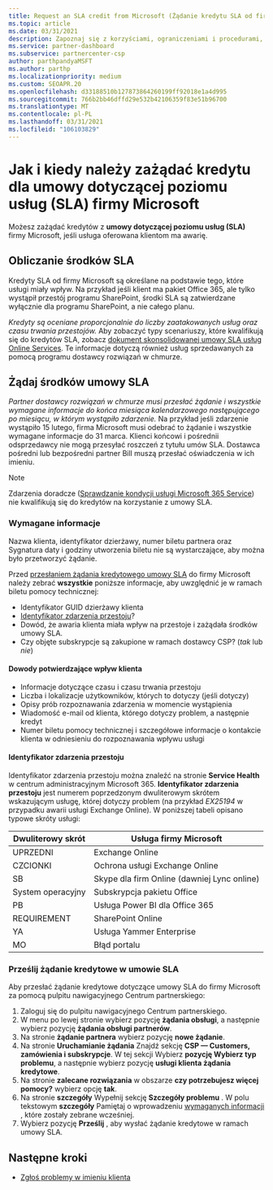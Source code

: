 ```yaml
---
title: Request an SLA credit from Microsoft (Żądanie kredytu SLA od firmy Microsoft)
ms.topic: article
ms.date: 03/31/2021
description: Zapoznaj się z korzyściami, ograniczeniami i procedurami, aby zażądać środków w ramach umowy dotyczącej poziomu usług (SLA) firmy Microsoft, jeśli klienci napotykają awarię usługi.
ms.service: partner-dashboard
ms.subservice: partnercenter-csp
author: parthpandyaMSFT
ms.author: parthp
ms.localizationpriority: medium
ms.custom: SEOAPR.20
ms.openlocfilehash: d33188510b127873864260199ff92018e1a4d995
ms.sourcegitcommit: 766b2bb46dffd29e532b42106359f83e51b96700
ms.translationtype: MT
ms.contentlocale: pl-PL
ms.lasthandoff: 03/31/2021
ms.locfileid: "106103829"
---
```

# <a name="how-and-when-to-request-a-service-level-agreement-sla-credit-from-microsoft"></a>Jak i kiedy należy zażądać kredytu dla umowy dotyczącej poziomu usług (SLA) firmy Microsoft

Możesz zażądać kredytów z **umowy dotyczącej poziomu usług (SLA)** firmy Microsoft, jeśli usługa oferowana klientom ma awarię.

## <a name="sla-credit-calculation"></a>Obliczanie środków SLA

Kredyty SLA od firmy Microsoft są określane na podstawie tego, które usługi miały wpływ. Na przykład jeśli klient ma pakiet Office 365, ale tylko wystąpił przestój programu SharePoint, środki SLA są zatwierdzane wyłącznie dla programu SharePoint, a nie całego planu.

*Kredyty są oceniane proporcjonalnie do liczby zaatakowanych usług oraz czasu trwania przestojów.* Aby zobaczyć typy scenariuszy, które kwalifikują się do kredytów SLA, zobacz [dokument skonsolidowanej umowy SLA usług Online Services](http://www.microsoftvolumelicensing.com/DocumentSearch.aspx?Mode=3&DocumentTypeId=37). Te informacje dotyczą również usług sprzedawanych za pomocą programu dostawcy rozwiązań w chmurze.


## <a name="request-an-sla-credit"></a>Żądaj środków umowy SLA

*Partner dostawcy rozwiązań w chmurze musi przesłać żądanie i wszystkie wymagane informacje do końca miesiąca kalendarzowego następującego po miesiącu, w którym wystąpiło zdarzenie.* Na przykład jeśli zdarzenie wystąpiło 15 lutego, firma Microsoft musi odebrać to żądanie i wszystkie wymagane informacje do 31 marca. Klienci końcowi i pośrednii odsprzedawcy nie mogą przesyłać roszczeń z tytułu umów SLA. Dostawca pośredni lub bezpośredni partner Bill muszą przesłać oświadczenia w ich imieniu.

>[!NOTE]
>Zdarzenia doradcze ([Sprawdzanie kondycji usługi Microsoft 365 Service](https://docs.microsoft.com/microsoft-365/enterprise/view-service-health?&preserve-view=trueo365-worldwide#incidents-and-advisories)) nie kwalifikują się do kredytów na korzystanie z umowy SLA.

### <a name="required-information"></a>Wymagane informacje

Nazwa klienta, identyfikator dzierżawy, numer biletu partnera oraz Sygnatura daty i godziny utworzenia biletu nie są wystarczające, aby można było przetworzyć żądanie.

Przed [przesłaniem żądania kredytowego umowy SLA](#submit-sla-credit-request) do firmy Microsoft należy zebrać **wszystkie** poniższe informacje, aby uwzględnić je w ramach biletu pomocy technicznej:

- Identyfikator GUID dzierżawy klienta
- [Identyfikator zdarzenia przestoju](#outage-incident-identifier)?
- Dowód, że awaria klienta miała wpływ na przestoje i zażądała środków umowy SLA.
- Czy objęte subskrypcje są zakupione w ramach dostawcy CSP? (*tak* lub *nie*)

#### <a name="evidence-that-proves-customer-impact"></a>Dowody potwierdzające wpływ klienta

- Informacje dotyczące czasu i czasu trwania przestoju
- Liczba i lokalizacje użytkowników, których to dotyczy (jeśli dotyczy)
- Opisy prób rozpoznawania zdarzenia w momencie wystąpienia
- Wiadomość e-mail od klienta, którego dotyczy problem, a następnie kredyt
- Numer biletu pomocy technicznej i szczegółowe informacje o kontakcie klienta w odniesieniu do rozpoznawania wpływu usługi


#### <a name="outage-incident-identifier"></a>Identyfikator zdarzenia przestoju

Identyfikator zdarzenia przestoju można znaleźć na stronie **Service Health** w centrum administracyjnym Microsoft 365. **Identyfikator zdarzenia przestoju** jest numerem poprzedzonym dwuliterowym skrótem wskazującym usługę, której dotyczy problem (na przykład *EX25194* w przypadku awarii usługi Exchange Online). W poniższej tabeli opisano typowe skróty usługi:

| Dwuliterowy skrót | Usługa firmy Microsoft |
| ----------------------- | ----------------- |
| UPRZEDNI | Exchange Online |
| CZCIONKI | Ochrona usługi Exchange Online |
| SB | Skype dla firm Online (dawniej Lync online) |
| System operacyjny | Subskrypcja pakietu Office |
| PB | Usługa Power BI dla Office 365 |
| REQUIREMENT | SharePoint Online |
| YA | Usługa Yammer Enterprise |
| MO | Błąd portalu |

### <a name="submit-sla-credit-request"></a>Prześlij żądanie kredytowe w umowie SLA

Aby przesłać żądanie kredytowe dotyczące umowy SLA do firmy Microsoft za pomocą pulpitu nawigacyjnego Centrum partnerskiego:

1. Zaloguj się do pulpitu nawigacyjnego Centrum partnerskiego.
2. W menu po lewej stronie wybierz pozycję **żądania obsługi**, a następnie wybierz pozycję **żądania obsługi partnerów**.
3. Na stronie **żądanie partnera** wybierz pozycję **nowe żądanie**.
4. Na stronie **Uruchamianie żądania** Znajdź sekcję **CSP — Customers, zamówienia i subskrypcje**. W tej sekcji Wybierz **pozycję Wybierz typ problemu**, a następnie wybierz pozycję **usługi klienta żądania kredytowe**.
5. Na stronie **zalecane rozwiązania** w obszarze **czy potrzebujesz więcej pomocy?** wybierz opcję **tak**.
6. Na stronie **szczegóły** Wypełnij sekcję **Szczegóły problemu** . W polu tekstowym **szczegóły** Pamiętaj o wprowadzeniu [wymaganych informacji](#required-information) , które zostały zebrane wcześniej.
7. Wybierz pozycję **Prześlij** , aby wysłać żądanie kredytowe w ramach umowy SLA.

## <a name="next-steps"></a>Następne kroki

- [Zgłoś problemy w imieniu klienta](report-problems-on-behalf-of-a-customer.md)
